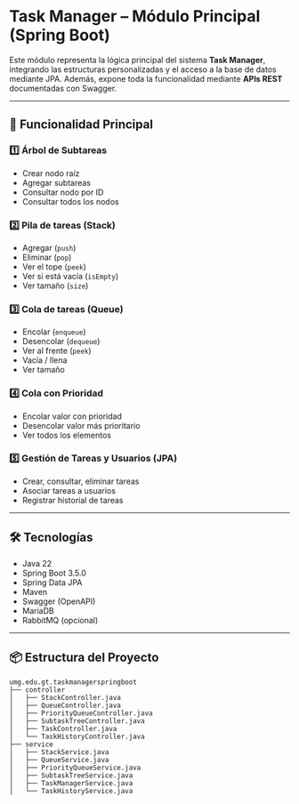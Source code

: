 # Task Manager – Módulo Principal (Spring Boot)

Este módulo representa la lógica principal del sistema **Task Manager**, integrando las estructuras personalizadas y el acceso a la base de datos mediante JPA. Además, expone toda la funcionalidad mediante **APIs REST** documentadas con Swagger.

---

## 🚀 Funcionalidad Principal

### 1️⃣ Árbol de Subtareas
- Crear nodo raíz
- Agregar subtareas
- Consultar nodo por ID
- Consultar todos los nodos

### 2️⃣ Pila de tareas (Stack)
- Agregar (`push`)
- Eliminar (`pop`)
- Ver el tope (`peek`)
- Ver si está vacía (`isEmpty`)
- Ver tamaño (`size`)

### 3️⃣ Cola de tareas (Queue)
- Encolar (`enqueue`)
- Desencolar (`dequeue`)
- Ver al frente (`peek`)
- Vacía / llena
- Ver tamaño

### 4️⃣ Cola con Prioridad
- Encolar valor con prioridad
- Desencolar valor más prioritario
- Ver todos los elementos

### 5️⃣ Gestión de Tareas y Usuarios (JPA)
- Crear, consultar, eliminar tareas
- Asociar tareas a usuarios
- Registrar historial de tareas

---

## 🛠️ Tecnologías

- Java 22
- Spring Boot 3.5.0
- Spring Data JPA
- Maven
- Swagger (OpenAPI)
- MariaDB
- RabbitMQ (opcional)

---

## 📦 Estructura del Proyecto

```text
umg.edu.gt.taskmanagerspringboot
├── controller
│   ├── StackController.java
│   ├── QueueController.java
│   ├── PriorityQueueController.java
│   ├── SubtaskTreeController.java
│   ├── TaskController.java
│   └── TaskHistoryController.java
├── service
│   ├── StackService.java
│   ├── QueueService.java
│   ├── PriorityQueueService.java
│   ├── SubtaskTreeService.java
│   ├── TaskManagerService.java
│   └── TaskHistoryService.java


